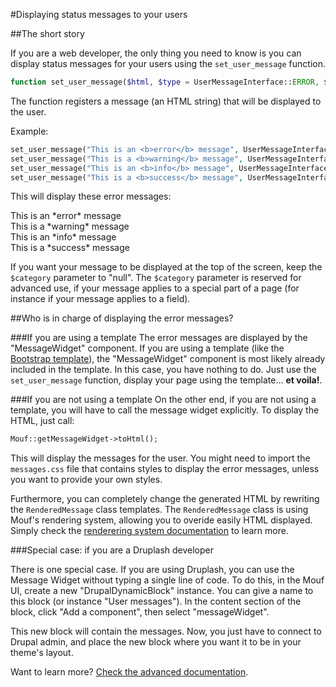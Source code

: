 #Displaying status messages to your users

##The short story

If you are a web developer, the only thing you need to know is you can display status messages for your users using the `set_user_message` function.

```php
function set_user_message($html, $type = UserMessageInterface::ERROR, $category = null);
```

The function registers a message (an HTML string) that will be displayed to the user.

Example:

```php
set_user_message("This is an <b>error</b> message", UserMessageInterface::ERROR);
set_user_message("This is a <b>warning</b> message", UserMessageInterface::WARNING);
set_user_message("This is an <b>info</b> message", UserMessageInterface::INFO);
set_user_message("This is a <b>success</b> message", UserMessageInterface::SUCCESS);
```

This will display these error messages:

<div class="error">This is an *error* message</div>
<div class="warning">This is a *warning* message</div>
<div class="info">This is an *info* message</div>
<div class="success">This is a *success* message</div>  

If you want your message to be displayed at the top of the screen, keep the `$category` parameter to "null". The 
`$category` parameter is reserved for advanced use, if your message applies to a special part of a page (for instance
if your message applies to a field).

##Who is in charge of displaying the error messages?

###If you are using a template
The error messages are displayed by the "MessageWidget" component. If you are using a template (like the 
<a href="http://mouf-php.com/packages/mouf/html.template.bootstrap/README.md">Bootstrap template</a>), the "MessageWidget" component is 
most likely already included in the template. In this case, you have nothing to do. Just use the `set_user_message`
function, display your page using the template... **et voila!**.

###If you are not using a template
On the other end, if you are not using a template, you will have to call the message widget explicitly.
To display the HTML, just call:

```php
Mouf::getMessageWidget->toHtml();
```

This will display the messages for the user. You might need to import the `messages.css` file
that contains styles to display the error messages, unless you want to provide your own styles.

Furthermore, you can completely change the generated HTML by rewriting the `RenderedMessage` class templates.
The `RenderedMessage` class is using Mouf's rendering system, allowing you to overide easily HTML displayed.
Simply check the [renderering system documentation](http://mouf-php.com/packages/mouf/html.renderer/README.md) to learn more.


###Special case: if you are a Druplash developer

There is one special case. If you are using Druplash, you can use the Message Widget without typing a single line of code.
To do this, in the Mouf UI, create a new "DrupalDynamicBlock" instance. You can give a name to this block (or instance "User messages").
In the content section of the block, click "Add a component", then select "messageWidget".

This new block will contain the messages. Now, you just have to connect to Drupal admin, and place the new block where you want it to be in
your theme's layout.

Want to learn more? <a href="advanced.md">Check the advanced documentation</a>.